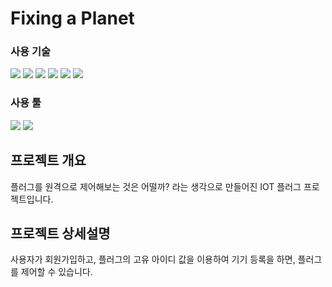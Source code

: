 # Fixing a Planet



### 사용 기술

<p>
  <img src="https://img.shields.io/badge/HTML5-E34F26?style=flat&logo=HTML5&logoColor=white">
  <img src="https://img.shields.io/badge/CSS3-1572B6?style=flat&logo=CSS3&logoColor=white">
  <img src="https://img.shields.io/badge/JavaScript-F7DF1E?style=flat&logo=JavaScript&logoColor=black">
  <img src="https://img.shields.io/badge/React-61DAFB?style=flat&logo=React&logoColor=white">
  <img src="https://img.shields.io/badge/Node.js-339933?style=flat&logo=Node.js&logoColor=white">
  <img src="https://img.shields.io/badge/Mysql-4479A1?style=flat-square&logo=Mysql&logoColor=white">

</p>

### 사용 툴

<p>
  <img src="https://img.shields.io/badge/Visual%20Studio%20Code-007ACC?style=flat&logo=Visual%20Studio%20Code&logoColor=white">
  <img src="https://img.shields.io/badge/Postman-FF6C37?style=flat&logo=Postman&logoColor=white">
</p>



## 프로젝트 개요

플러그를 원격으로 제어해보는 것은 어떨까? 라는 생각으로 만들어진 IOT 플러그 프로젝트입니다.

## 프로젝트 상세설명

사용자가 회원가입하고, 플러그의 고유 아이디 값을 이용하여 기기 등록을 하면, 플러그를 제어할 수 있습니다.
